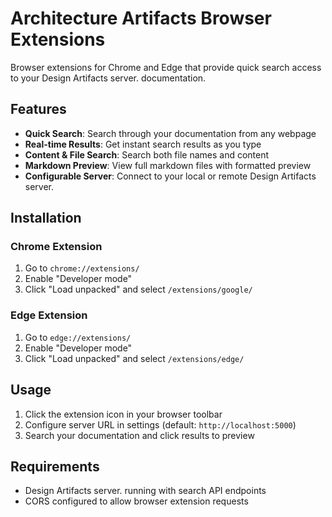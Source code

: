 # Architecture Artifacts Browser Extensions

Browser extensions for Chrome and Edge that provide quick search access to your Design Artifacts server. documentation.

## Features

- **Quick Search**: Search through your documentation from any webpage
- **Real-time Results**: Get instant search results as you type
- **Content & File Search**: Search both file names and content
- **Markdown Preview**: View full markdown files with formatted preview
- **Configurable Server**: Connect to your local or remote Design Artifacts server.

## Installation

### Chrome Extension
1. Go to `chrome://extensions/`
2. Enable "Developer mode" 
3. Click "Load unpacked" and select `/extensions/google/`

### Edge Extension  
1. Go to `edge://extensions/`
2. Enable "Developer mode"
3. Click "Load unpacked" and select `/extensions/edge/`

## Usage

1. Click the extension icon in your browser toolbar
2. Configure server URL in settings (default: `http://localhost:5000`)
3. Search your documentation and click results to preview

## Requirements

- Design Artifacts server. running with search API endpoints
- CORS configured to allow browser extension requests